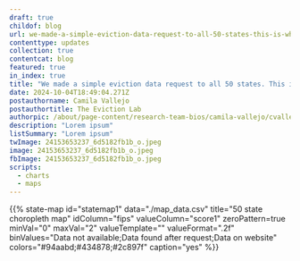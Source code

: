 ```yaml
---
draft: true
childof: blog
url: we-made-a-simple-eviction-data-request-to-all-50-states-this-is-what-we-learned
contenttype: updates
collection: true
contentcat: blog
featured: true
in_index: true
title: "We made a simple eviction data request to all 50 states. This is what we learned"
date: 2024-10-04T18:49:04.271Z
postauthorname: Camila Vallejo
postauthortitle: The Eviction Lab
authorpic: /about/page-content/research-team-bios/camila-vallejo/cvallejo_thumb.jpg
description: "Lorem ipsum"
listSummary: "Lorem ipsum"
twImage: 24153653237_6d5182fb1b_o.jpeg
image: 24153653237_6d5182fb1b_o.jpeg
fbImage: 24153653237_6d5182fb1b_o.jpeg
scripts:
  - charts
  - maps
---
```

<style>
  .svg-map__legend {
    display: none;
  }
</style>

<!-- TODO: add to _chart-demo -->
{{% state-map
  id="statemap1"
  data="./map_data.csv"
  title="50 state choropleth map"
  idColumn="fips"
  valueColumn="score1"
  zeroPattern=true
  minVal="0"
  maxVal="2"
  valueTemplate=""
  valueFormat=".2f"
  binValues="Data not available;Data found after request;Data on website"
  colors="#94aabd;#434878;#2c897f"
  caption="yes"
%}}
